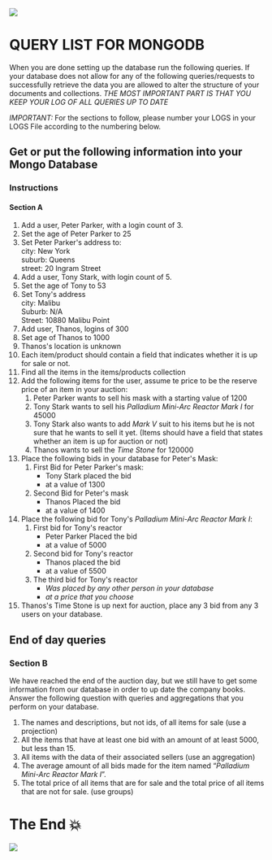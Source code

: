 
![](https://i.pinimg.com/originals/e0/af/1e/e0af1eebcbbb75d9e8f2753145cda239.jpg)

# QUERY LIST FOR MONGODB

When you are done setting up the database run the following queries. If your database does not allow for any of the following queries/requests to successfully retrieve the data you are allowed to alter the structure of your documents and collections. *THE MOST IMPORTANT PART IS THAT YOU KEEP YOUR LOG OF ALL QUERIES UP TO DATE*

_IMPORTANT:_  For the sections to follow, please number your LOGS in your LOGS File according to the numbering below.

## Get or put the following information into your Mongo Database

### Instructions

#### Section A

1. Add a user, Peter Parker, with a login count of 3.
1. Set the age of Peter Parker to 25
1. Set Peter Parker's address to:  
city: New York  
suburb: Queens  
street: 20 Ingram Street  
1. Add a user, Tony Stark, with login count of 5.
1. Set the age of Tony to 53
1. Set Tony's address  
city: Malibu  
Suburb: N/A  
Street: 10880 Malibu Point  
1. Add user, Thanos, logins of 300
1. Set age of Thanos to 1000
1. Thanos's location is unknown
1. Each item/product should contain a field that indicates whether it is up for sale or not.
1. Find all the items in the items/products collection
1. Add the following items for the user, assume te price to be the reserve price of an item in your auction:
    1. Peter Parker wants to sell his mask with a starting value of 1200
    1. Tony Stark wants to sell his _Palladium Mini-Arc Reactor Mark I_ for 45000
    1. Tony Stark also wants to add _Mark V_ suit to his items but he is not sure that he wants to sell it yet. (Items should have a field that states whether an item is up for auction or not)
    1. Thanos wants to sell the _Time Stone_ for 120000
1. Place the following bids in your database for Peter's Mask:
    1. First Bid for Peter Parker's mask:
        * Tony Stark placed the bid
        * at a value of 1300
    1. Second Bid for Peter's mask
        * Thanos Placed the bid
        * at a value of 1400
1. Place the following bid for Tony's _Palladium Mini-Arc Reactor Mark I_:
    1. First bid for Tony's reactor
        * Peter Parker Placed the bid
        * at a value of 5000
    1. Second bid for Tony's reactor
        * Thanos placed the bid
        * at a value of 5500
    1. The third bid for Tony's reactor
        * _Was placed by any other person in your database_
        * _at a price that you choose_
1. Thanos's Time Stone is up next for auction, place any 3 bid from any 3 users on your database.

## End of day queries

### Section B

We have reached the end of the auction day, but we still have to get some information from our database in order to up date the company books. Answer the following question with queries and aggregations that you perform on your database.

1. The names and descriptions, but not ids, of all items for sale (use a projection)
1. All the items that have at least one bid with an amount of
at least 5000, but less than 15.
1. All items with the data of their associated sellers (use an
aggregation)
1. The average amount of all bids made for the item named
“_Palladium Mini-Arc Reactor Mark I_”.
1. The total price of all items that are for sale and the total
price of all items that are not for sale. (use groups) 

#  The End 💥

![](https://www.cheatsheet.com/wp-content/uploads/2019/02/avengers-endgame-logo.jpg)
